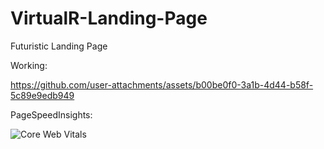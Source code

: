 # VirtualR-Landing-Page
Futuristic Landing Page

Working:

https://github.com/user-attachments/assets/b00be0f0-3a1b-4d44-b58f-5c89e9edb949

PageSpeedInsights:

![Core Web Vitals](https://page-speed.dev/badge/ashwin-pulipati.github.io?style=flat-square)

